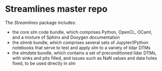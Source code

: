 # Streamlines master repo

The *Streamlines* package includes:
 - the core *slm* code bundle, which comprises Python, OpenCL, OCaml, and a mixture of Sphinx and Doxygen documentation
 - the *slmnb* bundle, which comprises several sets of Jupyter/IPython notebooks that serve to test and apply *slm* to a variety of lidar DTMs
 - the *slmdata* bundle, which contains a set of preconditioned lidar DTMs, with sinks and pits filled, and issues such as NaN values and data holes fixed, to be used directly in *slm*

